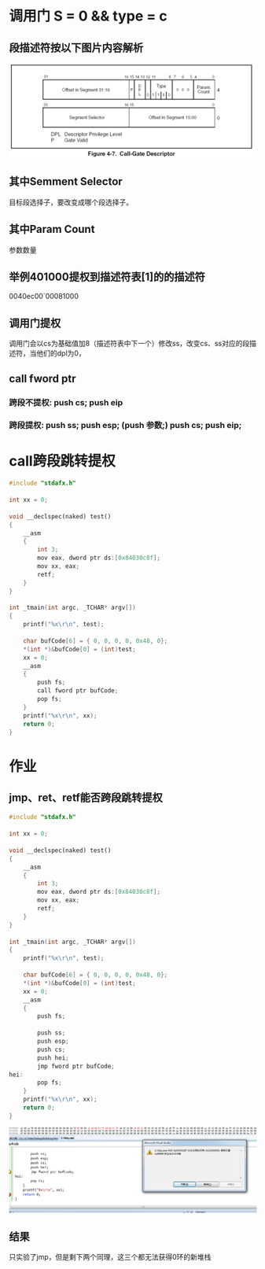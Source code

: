 # 调用门 S = 0 && type = c
## 段描述符按以下图片内容解析
![alt text](image.png)
## 其中Semment Selector
目标段选择子，要改变成哪个段选择子。
## 其中Param Count
参数数量
## 举例401000提权到描述符表[1]的的描述符
0040ec00`00081000

## 调用门提权
调用门会以cs为基础值加8（描述符表中下一个）修改ss，改变cs、ss对应的段描述符，当他们的dpl为0，

## call fword ptr
### 跨段不提权: push cs; push eip
### 跨段提权: push ss; push esp; (push 参数;) push cs; push eip;

# call跨段跳转提权
```c++
#include "stdafx.h"

int xx = 0;

void __declspec(naked) test()
{
	__asm
	{
		int 3;
		mov eax, dword ptr ds:[0x84030c8f];
		mov xx, eax;
		retf;
	}
}

int _tmain(int argc, _TCHAR* argv[])
{
	printf("%x\r\n", test);

	char bufCode[6] = { 0, 0, 0, 0, 0x48, 0};
	*(int *)&bufCode[0] = (int)test;
	xx = 0;
	__asm 
	{
		push fs;
		call fword ptr bufCode;
		pop fs;
	}
	printf("%x\r\n", xx);
	return 0;
}
```

# 作业
## jmp、ret、retf能否跨段跳转提权
```c++
#include "stdafx.h"

int xx = 0;

void __declspec(naked) test()
{
	__asm
	{
		int 3;
		mov eax, dword ptr ds:[0x84030c8f];
		mov xx, eax;
		retf;
	}
}

int _tmain(int argc, _TCHAR* argv[])
{
	printf("%x\r\n", test);

	char bufCode[6] = { 0, 0, 0, 0, 0x48, 0};
	*(int *)&bufCode[0] = (int)test;
	xx = 0;
	__asm 
	{
		push fs;

		push ss;
		push esp;
		push cs;
		push hei;
		jmp fword ptr bufCode;
hei:
		pop fs;
	}
	printf("%x\r\n", xx);
	return 0;
}
```
![alt text](image-1.png)

## 结果
只实验了jmp，但是剩下两个同理，这三个都无法获得0环的新堆栈